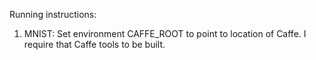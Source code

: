 Running instructions:
1) MNIST: Set environment CAFFE_ROOT to point to location of Caffe. I require
that Caffe tools to be built.
